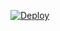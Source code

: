 [![Deploy](https://www.herokucdn.com/deploy/button.svg)](https://heroku.com/deploy?template=https://github.com/RomeoxGit/Strangers-Op)
